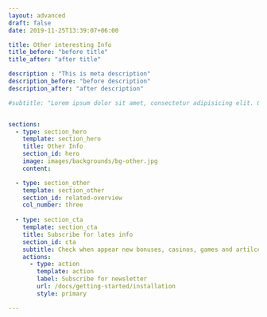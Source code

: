 ```yaml
---
layout: advanced
draft: false
date: 2019-11-25T13:39:07+06:00

title: Other interesting Info
title_before: "before title"
title_after: "after title"

description : "This is meta description"
description_before: "before description"
description_after: "after description"

#subtitle: "Lorem ipsum dolor sit amet, consectetur adipisicing elit. Quibusdam, tempora?"


sections:
  - type: section_hero
    template: section_hero
    title: Other Info
    section_id: hero
    image: images/backgrounds/bg-other.jpg
    content:  

  - type: section_other
    template: section_other
    section_id: related-overview
    col_number: three
           
  - type: section_cta
    template: section_cta
    title: Subscribe for lates info
    section_id: cta
    subtitle: Check when appear new bonuses, casinos, games and artilces...
    actions:
      - type: action
        template: action
        label: Subscribe for newsletter
        url: /docs/getting-started/installation
        style: primary

---
```



